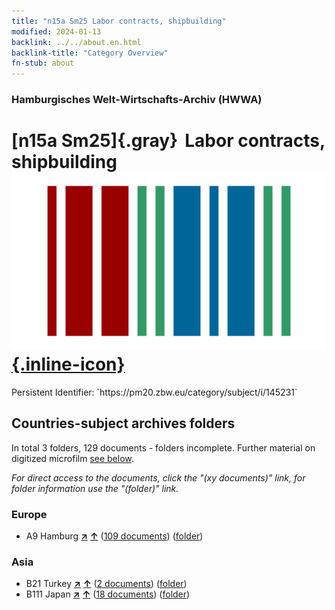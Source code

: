 ```yaml
---
title: "n15a Sm25 Labor contracts, shipbuilding"
modified: 2024-01-13
backlink: ../../about.en.html
backlink-title: "Category Overview"
fn-stub: about
---
```


### Hamburgisches Welt-Wirtschafts-Archiv (HWWA)

# [n15a Sm25]{.gray}&#8201; Labor contracts, shipbuilding &#160; [![Wikidata](/images/Wikidata-logo.svg "Wikidata"){.inline-icon}](http://www.wikidata.org/entity/Q104710824)

<div class="hint">Persistent Identifier: `https://pm20.zbw.eu/category/subject/i/145231`</div>







## Countries-subject archives folders







In total 3 folders, 129 documents - folders incomplete. Further material on digitized microfilm [see below](#filmsections).

_For direct access to the documents, click the "(xy documents)" link, for folder information use the "(folder)" link._



### Europe

- A9 Hamburg [**&nearr;**](../../../geo/i/140905/about.en.html "Hamburg (all folders)") [**&uarr;**](../../../geo/about.en.html#A9 "Country category system") (<a href="https://pm20.zbw.eu/iiifview/folder/sh/140905,145231" title="about: Hamburg : Labor contracts, shipbuilding" target="_blank">109 documents</a>) ([folder](../../../../folder/sh/1409xx/140905/1452xx/145231/about.en.html))

### Asia

- B21 Turkey [**&nearr;**](../../../geo/i/141111/about.en.html "Turkey (all folders)") [**&uarr;**](../../../geo/about.en.html#B21 "Country category system") (<a href="https://pm20.zbw.eu/iiifview/folder/sh/141111,145231" title="about: Turkey : Labor contracts, shipbuilding" target="_blank">2 documents</a>) ([folder](../../../../folder/sh/1411xx/141111/1452xx/145231/about.en.html))
- B111 Japan [**&nearr;**](../../../geo/i/141272/about.en.html "Japan (all folders)") [**&uarr;**](../../../geo/about.en.html#B111 "Country category system") (<a href="https://pm20.zbw.eu/iiifview/folder/sh/141272,145231" title="about: Japan : Labor contracts, shipbuilding" target="_blank">18 documents</a>) ([folder](../../../../folder/sh/1412xx/141272/1452xx/145231/about.en.html))



<a id="filmsections" />













